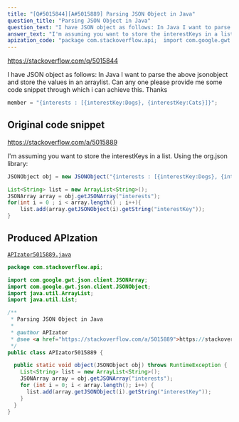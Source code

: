 ```yaml
---
title: "[Q#5015844][A#5015889] Parsing JSON Object in Java"
question_title: "Parsing JSON Object in Java"
question_text: "I have JSON object as follows: In Java I want to parse the above jsonobject and store the values in an arraylist. Can any one please provide me some code snippet through which i can achieve this. Thanks"
answer_text: "I'm assuming you want to store the interestKeys in a list. Using the org.json library:"
apization_code: "package com.stackoverflow.api;  import com.google.gwt.json.client.JSONArray; import com.google.gwt.json.client.JSONObject; import java.util.ArrayList; import java.util.List;  /**  * Parsing JSON Object in Java  *  * @author APIzator  * @see <a href=\"https://stackoverflow.com/a/5015889\">https://stackoverflow.com/a/5015889</a>  */ public class APIzator5015889 {    public static void object(JSONObject obj) throws RuntimeException {     List<String> list = new ArrayList<String>();     JSONArray array = obj.getJSONArray(\"interests\");     for (int i = 0; i < array.length(); i++) {       list.add(array.getJSONObject(i).getString(\"interestKey\"));     }   } }"
---
```


https://stackoverflow.com/q/5015844

I have JSON object as follows:
In Java I want to parse the above jsonobject and store the values in an arraylist.
Can any one please provide me some code snippet through which i can achieve this.
Thanks


```java
member = "{interests : [{interestKey:Dogs}, {interestKey:Cats}]}";
```


## Original code snippet

https://stackoverflow.com/a/5015889

I&#x27;m assuming you want to store the interestKeys in a list.
Using the org.json library:

```java
JSONObject obj = new JSONObject("{interests : [{interestKey:Dogs}, {interestKey:Cats}]}");

List<String> list = new ArrayList<String>();
JSONArray array = obj.getJSONArray("interests");
for(int i = 0 ; i < array.length() ; i++){
    list.add(array.getJSONObject(i).getString("interestKey"));
}
```

## Produced APIzation

[`APIzator5015889.java`](https://github.com/pasqualesalza/apization-temp-data/raw/master/apizations/java/APIzator5015889.java)

```java
package com.stackoverflow.api;

import com.google.gwt.json.client.JSONArray;
import com.google.gwt.json.client.JSONObject;
import java.util.ArrayList;
import java.util.List;

/**
 * Parsing JSON Object in Java
 *
 * @author APIzator
 * @see <a href="https://stackoverflow.com/a/5015889">https://stackoverflow.com/a/5015889</a>
 */
public class APIzator5015889 {

  public static void object(JSONObject obj) throws RuntimeException {
    List<String> list = new ArrayList<String>();
    JSONArray array = obj.getJSONArray("interests");
    for (int i = 0; i < array.length(); i++) {
      list.add(array.getJSONObject(i).getString("interestKey"));
    }
  }
}

```
